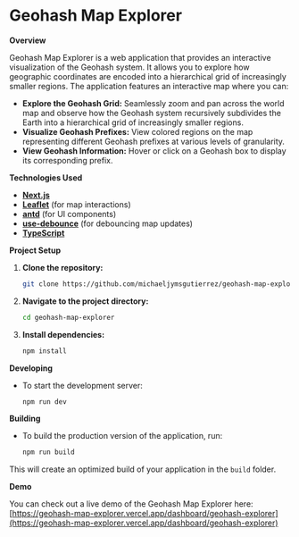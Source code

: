 # Geohash Map Explorer

**Overview**

Geohash Map Explorer is a web application that provides an interactive visualization of the Geohash system. It allows you to explore how geographic coordinates are encoded into a hierarchical grid of increasingly smaller regions. The application features an interactive map where you can:

- **Explore the Geohash Grid:** Seamlessly zoom and pan across the world map and observe how the Geohash system recursively subdivides the Earth into a hierarchical grid of increasingly smaller regions.
- **Visualize Geohash Prefixes:** View colored regions on the map representing different Geohash prefixes at various levels of granularity.
- **View Geohash Information:** Hover or click on a Geohash box to display its corresponding prefix.

**Technologies Used**

- **[Next.js](https://nextjs.org/)**
- **[Leaflet](https://leafletjs.com/)** (for map interactions)
- **[antd](https://ant.design/components/overview/)** (for UI components)
- **[use-debounce](https://www.npmjs.com/package/use-debounce)** (for debouncing map updates)
- **[TypeScript](https://www.typescriptlang.org/)**

**Project Setup**

1.  **Clone the repository:**

    ```bash
    git clone https://github.com/michaeljymsgutierrez/geohash-map-explorer.git
    ```

2.  **Navigate to the project directory:**

    ```bash
    cd geohash-map-explorer
    ```

3.  **Install dependencies:**

    ```bash
    npm install
    ```

**Developing**

- To start the development server:

    ```bash
    npm run dev
    ```

**Building**

- To build the production version of the application, run:

    ```bash
    npm run build
    ```

This will create an optimized build of your application in the `build` folder.

**Demo**

You can check out a live demo of the Geohash Map Explorer here: [https://geohash-map-explorer.vercel.app/dashboard/geohash-explorer](https://geohash-map-explorer.vercel.app/dashboard/geohash-explorer)

